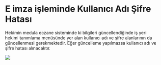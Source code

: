 # E imza işleminde Kullanıcı Adı Şifre Hatası

Hekimin medula eczane sisteminde ki bilgileri güncellendiğinde iş yeri hekimi tanımlama menüsünde yer alan kullanıcı adı ve şifre alanlarının da güncellenmesi gerekmektedir. Eğer güncelleme yapılmazsa kullanıcı adı ve şifre hatası alınacaktır.

![](https://docsbimser.blob.core.windows.net/imagecontainer/kullanıcıadı_şifrehatası-bb9c3a8e-1e88-4a9a-94f8-b0b459cdb1f8.png)

